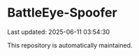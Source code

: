 # BattleEye-Spoofer

Last updated: 2025-06-11 03:54:30

This repository is automatically maintained.
